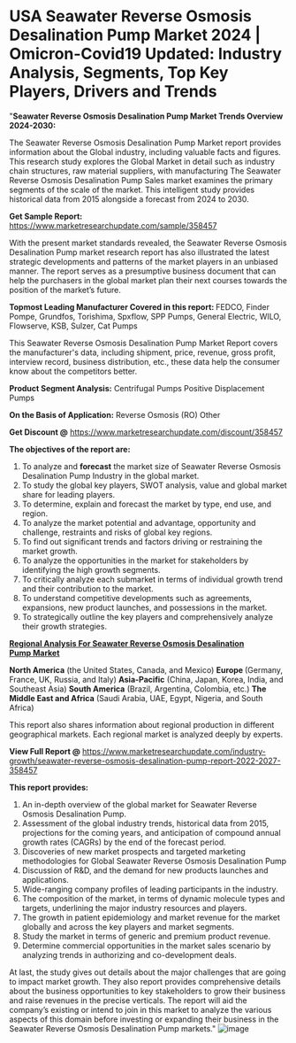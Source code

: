 # USA Seawater Reverse Osmosis Desalination Pump Market 2024 | Omicron-Covid19 Updated: Industry Analysis, Segments, Top Key Players, Drivers and Trends
"<strong>Seawater Reverse Osmosis Desalination Pump Market Trends Overview 2024-2030:</strong>

The Seawater Reverse Osmosis Desalination Pump Market report provides information about the Global industry, including valuable facts and figures. This research study explores the Global Market in detail such as industry chain structures, raw material suppliers, with manufacturing The Seawater Reverse Osmosis Desalination Pump Sales market examines the primary segments of the scale of the market. This intelligent study provides historical data from 2015 alongside a forecast from 2024 to 2030.

<strong>Get Sample Report:</strong> <a href=https://www.marketresearchupdate.com/sample/358457>https://www.marketresearchupdate.com/sample/358457</a>

With the present market standards revealed, the Seawater Reverse Osmosis Desalination Pump market research report has also illustrated the latest strategic developments and patterns of the market players in an unbiased manner. The report serves as a presumptive business document that can help the purchasers in the global market plan their next courses towards the position of the market’s future.

<strong>Topmost Leading Manufacturer Covered in this report:
</strong>FEDCO, Finder Pompe, Grundfos, Torishima, Spxflow, SPP Pumps, General Electric, WILO, Flowserve, KSB, Sulzer, Cat Pumps

This Seawater Reverse Osmosis Desalination Pump Market Report covers the manufacturer's data, including shipment, price, revenue, gross profit, interview record, business distribution, etc., these data help the consumer know about the competitors better.

<strong>Product Segment Analysis:</strong>
Centrifugal Pumps
Positive Displacement Pumps

<strong>On the Basis of Application:</strong>
Reverse Osmosis (RO)
Other

<strong>Get Discount @</strong> <a href=https://www.marketresearchupdate.com/discount/358457>https://www.marketresearchupdate.com/discount/358457</a>

<strong><b>The objectives of the report are:</b></strong>

1) To analyze and <strong><strong>forecast</strong></strong> the market size of Seawater Reverse Osmosis Desalination Pump Industry in the global market.
2) To study the global key players, SWOT analysis, value and global market share for leading players.
3) To determine, explain and forecast the market by type, end use, and region.
4) To analyze the market potential and advantage, opportunity and challenge, restraints and risks of global key regions.
5) To find out significant trends and factors driving or restraining the market growth.
6) To analyze the opportunities in the market for stakeholders by identifying the high growth segments.
7) To critically analyze each submarket in terms of individual growth trend and their contribution to the market.
8) To understand competitive developments such as agreements, expansions, new product launches, and possessions in the market.
9) To strategically outline the key players and comprehensively analyze their growth strategies.

<strong><u><b>Regional Analysis For Seawater Reverse Osmosis Desalination Pump Market</b></u></strong>

<strong><b>North America</b></strong> (the United States, Canada, and Mexico)
<strong><b>Europe </b></strong>(Germany, France, UK, Russia, and Italy)
<strong><b>Asia-Pacific</b></strong> (China, Japan, Korea, India, and Southeast Asia)
<strong><b>South America</b></strong> (Brazil, Argentina, Colombia, etc.)
<strong><b>The Middle East and Africa</b></strong> (Saudi Arabia, UAE, Egypt, Nigeria, and South Africa)

This report also shares information about regional production in different geographical markets. Each regional market is analyzed deeply by experts.

<strong>View Full Report @</strong> <a href=https://www.marketresearchupdate.com/industry-growth/seawater-reverse-osmosis-desalination-pump-report-2022-2027-358457>https://www.marketresearchupdate.com/industry-growth/seawater-reverse-osmosis-desalination-pump-report-2022-2027-358457</a>

<strong>This report provides:</strong>

1) An in-depth overview of the global market for Seawater Reverse Osmosis Desalination Pump.
2) Assessment of the global industry trends, historical data from 2015, projections for the coming years, and anticipation of compound annual growth rates (CAGRs) by the end of the forecast period.
3) Discoveries of new market prospects and targeted marketing methodologies for Global Seawater Reverse Osmosis Desalination Pump
4) Discussion of R&amp;D, and the demand for new products launches and applications.
5) Wide-ranging company profiles of leading participants in the industry.
6) The composition of the market, in terms of dynamic molecule types and targets, underlining the major industry resources and players.
7) The growth in patient epidemiology and market revenue for the market globally and across the key players and market segments.
8) Study the market in terms of generic and premium product revenue.
9) Determine commercial opportunities in the market sales scenario by analyzing trends in authorizing and co-development deals.

At last, the study gives out details about the major challenges that are going to impact market growth. They also report provides comprehensive details about the business opportunities to key stakeholders to grow their business and raise revenues in the precise verticals. The report will aid the company’s existing or intend to join in this market to analyze the various aspects of this domain before investing or expanding their business in the Seawater Reverse Osmosis Desalination Pump markets."
![image](https://github.com/johnrobertjr/Market-Research-Update/assets/154120476/a1acd0fa-1301-4b37-9666-4579448be3b9)

